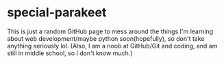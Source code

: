 # special-parakeet
This is just a random GitHub page to mess around the things I'm learning about web development/maybe python soon(hopefully), so don't take anything seriously lol. (Also, I am a noob at GitHub/Git and coding, and am still in middle school, so I don't know much.)
